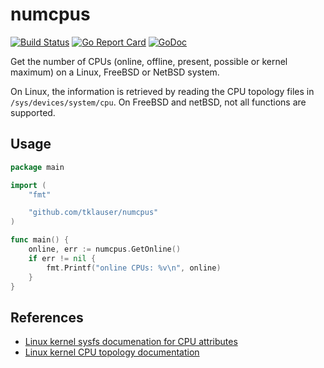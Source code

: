 # numcpus

[![Build Status][1]][2]
[![Go Report Card][3]][4]
[![GoDoc][5]][6]

Get the number of CPUs (online, offline, present, possible or kernel maximum)
on a Linux, FreeBSD or NetBSD system.

On Linux, the information is retrieved by reading the CPU topology files in
`/sys/devices/system/cpu`. On FreeBSD and netBSD, not all functions are
supported.

## Usage

```Go
package main

import (
	"fmt"

	"github.com/tklauser/numcpus"
)

func main() {
	online, err := numcpus.GetOnline()
	if err != nil {
		fmt.Printf("online CPUs: %v\n", online)
	}
}
```

## References

* [Linux kernel sysfs documenation for CPU attributes](https://www.kernel.org/doc/Documentation/ABI/testing/sysfs-devices-system-cpu)
* [Linux kernel CPU topology documentation](https://www.kernel.org/doc/Documentation/cputopology.txt)

[1]: https://travis-ci.com/tklauser/numcpus.svg?branch=master
[2]: https://travis-ci.com/tklauser/numcpus
[3]: https://goreportcard.com/badge/github.com/tklauser/numcpus
[4]: https://goreportcard.com/report/github.com/tklauser/numcpus
[5]: https://godoc.org/github.com/tklauser/numcpus?status.svg
[6]: https://godoc.org/github.com/tklauser/numcpus
